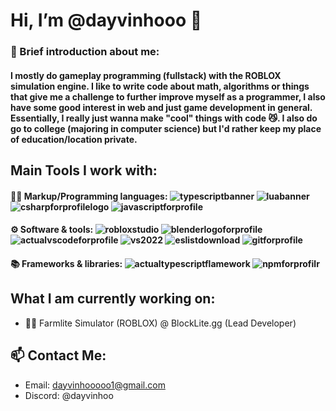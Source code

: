  # Hi, I’m @dayvinhooo 👋
 
### 🤔 Brief introduction about me:
#### I mostly do gameplay programming (fullstack) with the ROBLOX simulation engine. I like to write code about math, algorithms or things that give me a challenge to further improve myself as a programmer, I also have some good interest in web and just game development in general. Essentially, I really just wanna make "cool" things with code 😼. I also do go to college (majoring in computer science) but I'd rather keep my place of education/location private.

## Main Tools I work with:
#### 👨‍💻 Markup/Programming languages: ![typescriptbanner](https://github.com/user-attachments/assets/3e81ac46-3464-4baf-bcd6-d37920ec9d0f) ![luabanner](https://github.com/user-attachments/assets/625b725b-b3db-468f-93e5-4642941ebecd) ![csharpforprofilelogo](https://github.com/user-attachments/assets/9248cfd4-38ad-4fd6-8811-f31aab77ebda) ![javascriptforprofile](https://github.com/user-attachments/assets/7e5b7103-f06d-418b-b091-aefe783dca4c) 

#### ⚙️ Software & tools: ![robloxstudio](https://github.com/user-attachments/assets/43f23f59-8f71-4af8-959c-4966a7ea6d58) ![blenderlogoforprofile](https://github.com/user-attachments/assets/29c8bfe4-3c5b-41a1-8501-44cc2465eacf) ![actualvscodeforprofile](https://github.com/user-attachments/assets/07575864-4fbc-4b9d-81a4-8a20681c461f) ![vs2022](https://github.com/user-attachments/assets/9423926d-8caf-4892-bfa6-b9cafeea5876) ![eslistdownload](https://github.com/user-attachments/assets/d88066ba-3afe-4b9c-a702-a6b161c69c35) ![gitforprofile](https://github.com/user-attachments/assets/1c24485d-d417-4799-98a4-6c7a851ff32f)

#### 📚 Frameworks & libraries: ![actualtypescriptflamework](https://github.com/user-attachments/assets/283c5924-b955-425b-a8a4-99198bd7fc5a) ![npmforprofilr](https://github.com/user-attachments/assets/2188f3db-a989-4b22-8789-cc56886f971f)

## What I am currently working on: 
- 👨‍🌾 Farmlite Simulator (ROBLOX) @ BlockLite.gg (Lead Developer)

## 📫 Contact Me: 
- Email: dayvinhooooo1@gmail.com
- Discord: @dayvinhoo
<!---
![html5icon](https://github.com/user-attachments/assets/890e2f05-7643-4a4c-8e6b-1ecaeb8d5dc8) ![css3banner](https://github.com/user-attachments/assets/ba609141-3f6b-4d6d-be0e-433096a9a3db)
### I am self teaching/famillar myself those tools/languages: 
### Data bases & cloud hosting
dayvinhooo/dayvinhooo is a ✨ special ✨ repository because its `README.md` (this file) appears on your GitHub profile.
You can click the Preview link to take a look at your changes.
--->
